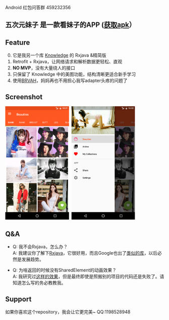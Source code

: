 Android 红包问答群 459232356

**五次元妹子** 是一款看妹子的APP ([获取apk](https://github.com/DanteAndroid/Beauty/releases)）
---


## Feature
0. 它是我另一个库 [Knowledge](https://github.com/DanteAndroid/Knowledge) 的 Rxjava &精简版
1. Retrofit + Rxjava，让网络请求和解析数据更轻松、直观
2. **NO MVP**，没有大量绕人的接口
3. 只保留了 Knowledge 中的美图功能，结构清晰更适合新手学习
4. 使用[BRVAH](http://www.recyclerview.org/)，妈妈再也不用担心我写adapter头疼的问题了

## Screenshot
<a href="./art/screenshot_main.png"><img src="./art/screenshot_main.png" width="40%"/></a><img height="0" width="8px"/><a href="./art/screenshot_menu.png"><img src="./art/screenshot_menu.png" width="40%"/></a>

## Q&A
- Q: 我不会Rxjava，怎么办？<br>
A: 我建议你了解下[Rxjava](http://gank.io/post/560e15be2dca930e00da1083)，它很好用，而且Google也出了[类似的库](https://github.com/google/agera)，以后必然是发展趋势。

- Q: 为啥返回的时候没有SharedElement的动画效果？<br>
A: 我研究过[这样的效果](http://stackoverflow.com/questions/27304834/viewpager-fragments-shared-element-transitions)，但是最终即使是照搬别的项目的代码还是失败了。请知道怎么写的务必教教我。

## Support
如果你喜欢这个repository，我会让它更完美~
QQ:1198528948
